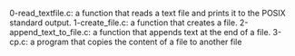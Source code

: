 0-read_textfile.c: a function that reads a text file and prints it to the POSIX standard output.
1-create_file.c: a function that creates a file.
2-append_text_to_file.c: a function that appends text at the end of a file.
3-cp.c: a program that copies the content of a file to another file

